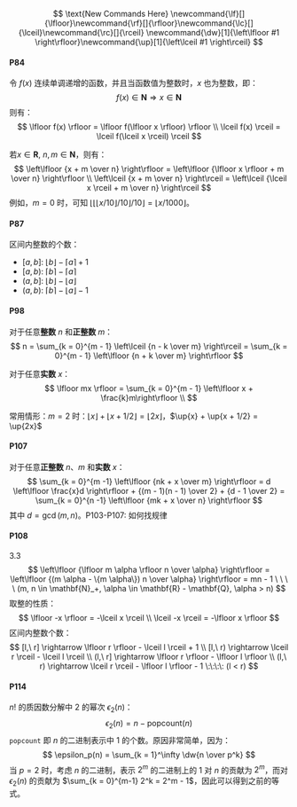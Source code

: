$$
\text{New Commands Here}
\newcommand{\lf}[]{\lfloor}\newcommand{\rf}[]{\rfloor}\newcommand{\lc}[]{\lceil}\newcommand{\rc}[]{\rceil}
\newcommand{\dw}[1]{\left\lfloor #1 \right\rfloor}\newcommand{\up}[1]{\left\lceil #1 \right\rceil}
$$

#### P84

令 $f(x)$ 连续单调递增的函数，并且当函数值为整数时，$x$ 也为整数，即：
$$
f(x) \in \mathbf{N} \Rightarrow x \in \mathbf{N}
$$
则有：
$$
\lfloor f(x) \rfloor = \lfloor f(\lfloor x \rfloor) \rfloor \\
\lceil f(x) \rceil = \lceil f(\lceil x \rceil) \rceil
$$

若$x \in \mathbf{R},~n,m \in \mathbf{N}$，则有：
$$
\left\lfloor {x + m \over n} \right\rfloor = \left\lfloor {\lfloor x \rfloor + m \over n} \right\rfloor \\
\left\lceil {x + m \over n} \right\rceil = \left\lceil {\lceil x \rceil + m \over n} \right\rceil
$$
例如，$m = 0$ 时，可知 $\lfloor \lfloor \lfloor x / 10 \rfloor / 10 \rfloor / 10 \rfloor = \lfloor x / 1000 \rfloor$。

#### P87

区间内整数的个数：

*   $[a,b]$: $\lfloor b \rfloor - \lceil a \rceil + 1$
*   $[a,b)$: $\lceil b \rceil - \lceil a \rceil$
*   $(a,b]$: $\lfloor b \rfloor - \lfloor a \rfloor$
*   $(a,b)$: $\lceil b \rceil - \lfloor a \rfloor - 1$

#### P98

对于任意**整数** $n$ 和**正整数** $m$：
$$
n = \sum_{k = 0}^{m - 1} \left\lceil {n - k \over m} \right\rceil = \sum_{k = 0}^{m - 1} \left\lfloor {n + k \over m} \right\rfloor
$$

对于任意**实数** $x$：
$$
\lfloor mx \rfloor = \sum_{k = 0}^{m - 1} \left\lfloor x + \frac{k}m\right\rfloor \\
$$

常用情形：$m = 2$ 时：$\lfloor x \rfloor + \lfloor x + 1/2  \rfloor = \lfloor 2x \rfloor$，$\up{x} + \up{x + 1/2} = \up{2x}$

#### P107

对于任意**正整数** $n$、$m$ 和**实数** $x$：
$$
\sum_{k = 0}^{m -1} \left\lfloor {nk + x \over m} \right\rfloor = d \left\lfloor \frac{x}d \right\rfloor + {(m - 1)(n - 1) \over 2} + {d - 1 \over 2} = \sum_{k = 0}^{n -1} \left\lfloor {mk + x \over n} \right\rfloor
$$
其中 $d = \gcd(m, n)$。P103-P107: 如何找规律

#### P108

3.3
$$
\left\lfloor {\lfloor m \alpha \rfloor n \over \alpha} \right\rfloor = \left\lfloor {(m \alpha - \{m \alpha\}) n \over \alpha} \right\rfloor = mn - 1  \ \ \ \   (m, n \in \mathbf{N}_+, \alpha \in \mathbf{R} - \mathbf{Q}, \alpha > n)
$$
取整的性质：
$$
\lfloor -x \rfloor = -\lceil x \rceil \\
\lceil -x \rceil = -\lfloor x \rfloor
$$
区间内整数个数：
$$
[l,\ r] \rightarrow \lfloor r \rfloor - \lceil l \rceil + 1 \\
[l,\ r) \rightarrow \lceil r \rceil - \lceil l \rceil \\
(l,\ r] \rightarrow \lfloor r \rfloor - \lfloor l \rfloor \\
(l,\ r) \rightarrow \lceil r \rceil - \lfloor l \rfloor - 1 \:\:\:\:  (l < r)
$$

#### P114

$n!$ 的质因数分解中 $2$ 的幂次 $\epsilon_2(n)$：
$$
\epsilon_2(n) = n - \mathrm{popcount}(n)
$$
`popcount` 即 $n$ 的二进制表示中 $1$ 的个数。原因非常简单，因为：
$$
\epsilon_p(n) = \sum_{k = 1}^\infty \dw{n \over p^k}
$$
当 $p = 2$ 时，考虑 $n$ 的二进制，表示 $2^m$ 的二进制上的 $1$ 对 $n$ 的贡献为 $2^m$，而对 $\epsilon_2(n)$ 的贡献为 $\sum_{k = 0}^{m-1} 2^k = 2^m - 1$，因此可以得到之前的等式。